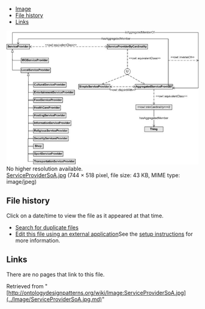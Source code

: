 * [Image](../Image/ServiceProviderSoA.jpg.md#file)
* [File history](../Image/ServiceProviderSoA.jpg.md#filehistory)
* [Links](../Image/ServiceProviderSoA.jpg.md#filelinks)

[![Image:ServiceProviderSoA.jpg](../images/2/27/ServiceProviderSoA.jpg)](../images/2/27/ServiceProviderSoA.jpg)  
No higher resolution available.  
[ServiceProviderSoA.jpg](../images/2/27/ServiceProviderSoA.jpg)‎ (744 × 518 pixel, file size: 43 KB, MIME type: image/jpeg)

## File history

Click on a date/time to view the file as it appeared at that time.



  
* [Search for duplicate files](http://ontologydesignpatterns.org/wiki/Special:FileDuplicateSearch/ServiceProviderSoA.jpg "Special:FileDuplicateSearch/ServiceProviderSoA.jpg")
* [Edit this file using an external application](http://ontologydesignpatterns.org/wiki/index.php?title=Image:ServiceProviderSoA.jpg&action=edit&externaledit=true&mode=file "Image:ServiceProviderSoA.jpg")See the [setup instructions](http://www.mediawiki.org/wiki/Manual:External_editors "http://www.mediawiki.org/wiki/Manual:External_editors") for more information.

## Links



There are no pages that link to this file.




Retrieved from "[http://ontologydesignpatterns.org/wiki/Image:ServiceProviderSoA.jpg](../Image/ServiceProviderSoA.jpg.md)"